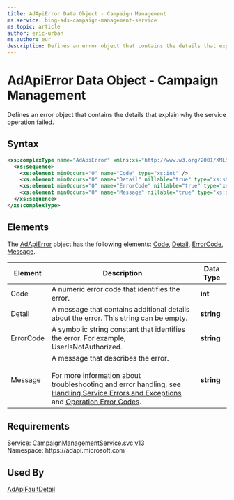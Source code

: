 ```yaml
---
title: AdApiError Data Object - Campaign Management
ms.service: bing-ads-campaign-management-service
ms.topic: article
author: eric-urban
ms.author: eur
description: Defines an error object that contains the details that explain why the service operation failed.
---
```

# AdApiError Data Object - Campaign Management
Defines an error object that contains the details that explain why the service operation failed.

## Syntax
```xml
<xs:complexType name="AdApiError" xmlns:xs="http://www.w3.org/2001/XMLSchema">
  <xs:sequence>
    <xs:element minOccurs="0" name="Code" type="xs:int" />
    <xs:element minOccurs="0" name="Detail" nillable="true" type="xs:string" />
    <xs:element minOccurs="0" name="ErrorCode" nillable="true" type="xs:string" />
    <xs:element minOccurs="0" name="Message" nillable="true" type="xs:string" />
  </xs:sequence>
</xs:complexType>
```

## <a name="elements"></a>Elements

The [AdApiError](adapierror.md) object has the following elements: [Code](#code), [Detail](#detail), [ErrorCode](#errorcode), [Message](#message).

|Element|Description|Data Type|
|-----------|---------------|-------------|
|<a name="code"></a>Code|A numeric error code that identifies the error.|**int**|
|<a name="detail"></a>Detail|A message that contains additional details about the error. This string can be empty.|**string**|
|<a name="errorcode"></a>ErrorCode|A symbolic string constant that identifies the error. For example, UserIsNotAuthorized.|**string**|
|<a name="message"></a>Message|A message that describes the error.<br/><br/>For more information about troubleshooting and error handling, see [Handling Service Errors and Exceptions](../guides/handle-service-errors-exceptions.md) and [Operation Error Codes](../guides/operation-error-codes.md).|**string**|

## Requirements
Service: [CampaignManagementService.svc v13](https://campaign.api.bingads.microsoft.com/Api/Advertiser/CampaignManagement/v13/CampaignManagementService.svc)  
Namespace: https\://adapi.microsoft.com  

## Used By
[AdApiFaultDetail](adapifaultdetail.md)  
